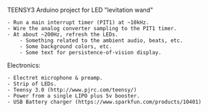 TEENSY3 Arduino project for LED "levitation wand"

	- Run a main interrupt timer (PIT1) at ~10kHz.
	- Wire the analog converter sampling to the PIT1 timer.
	- At about ~200Hz, refresh the LEDs.
		- Something related to the ambient audio, beats, etc.
		- Some background colors, etc.
		- Some text for persistence-of-vision display.


Electronics:

	- Electret microphone & preamp.
	- Strip of LEDs.
	- Teensy 3.0 (http://www.pjrc.com/teensy/)
	- Power from a single LIPO plus 5v booster.
	- USB Battery charger (https://www.sparkfun.com/products/10401)

